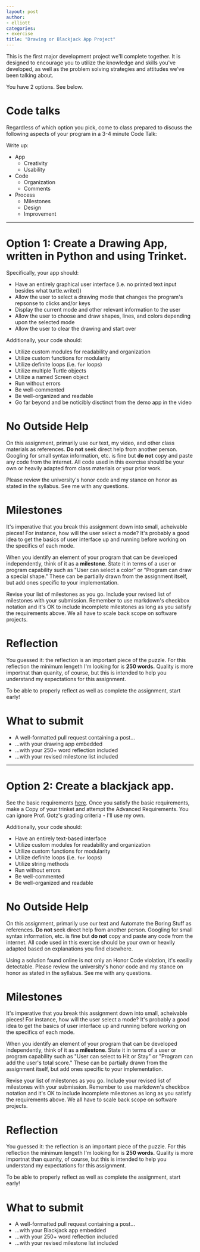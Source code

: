 ```yaml
---
layout: post
author:
- elliott
categories:
- exercise
title: "Drawing or Blackjack App Project"
---
```


This is the first major development project we'll complete together. It is designed
to encourage you to utilize the knowledge and skills you've developed, as well
as the problem solving strategies and attitudes we've been talking about.

You have 2 options. See below.

# Code talks

Regardless of which option you pick, come to class prepared to discuss the following aspects of your program in a 3-4 minute Code Talk:

Write up:

- App
    - Creativity
    - Usability
- Code
  - Organization
  - Comments
- Process
  - Milestones
  - Design
  - Improvement


___

# Option 1: Create a Drawing App, written in Python and using Trinket.

Specifically, your app should:

* Have an entirely graphical user interface (i.e. no printed text input besides
what turtle.write())
* Allow the user to select a drawing mode that changes the program's repsonse to clicks and/or keys
* Display the current mode and other relevant information to the user
* Allow the user to choose and draw shapes, lines, and colors depending upon the selected mode
* Allow the user to clear the drawing and start over

Additionally, your code should:

* Utilize custom modules for readability and organization
* Utilize custom functions for modularity
* Utilize definite loops (i.e. `for` loops)
* Utilize multiple Turtle objects
* Utilize a named Screen object
* Run without errors
* Be well-commented
* Be well-organized and readable
* Go far beyond and be noticibly disctinct from the demo app in the video

# No Outside Help

On this assignment, primarily use our text, my video, and other class materials as references.  **Do not** seek
direct help from another person.  Googling for small syntax information, etc. is fine but
**do not** copy and paste any code from the internet.  All code used in this exercise should
be your own or heavily adapted from class materials or your prior work.

Please review the university's honor code and my stance on honor as stated in the syllabus.
See me with any questions.

# Milestones


It's imperative that you break this assignment down into small, acheivable pieces!
For instance, how will the user select a mode? It's probably a good idea to get the
basics of user interface up and running before working on the specifics of each mode.

When you identify an element of your program that can be developed independently,
think of it as a **milestone**.  State it in terms of a user or program capability such as "User can select a color" or "Program can draw a special shape."  These can be partially drawn from the assignment itself, but add ones specific to your implementation.

Revise your list of milestones as you go.  Include your revised list
of milestones with your submission. Remember to use markdown's checkbox notation and
it's OK to include incomplete milestones as long as you satisfy the requirements above.
We all have to scale back scope on software projects.

# Reflection

You guessed it: the reflection is an important piece of the puzzle.  For this reflection
the minimum lengeth I'm looking for is **250 words.** Quality is more importnat than quanity,
of course, but this is intended to help you understand my expectations for this assignment.

To be able to properly reflect as well as complete the assignment, start early!

# What to submit

* A well-formatted pull request containing a post...
* ...with your drawing app embedded
* ...with your 250+ word reflection included
* ...with your revised milestone list included


____

# Option 2: Create a blackjack app.

See the basic requirements [here](https://ils.unc.edu/courses/2017_spring/inls560_001/a/4.html).  Once you satisfy the basic requirements, make a Copy of your trinket and attempt the Advanced Requirements.  You can ignore Prof. Gotz's grading criteria - I'll use my own.

Additionally, your code should:

* Have an entirely text-based interface
* Utilize custom modules for readability and organization
* Utilize custom functions for modularity
* Utilize definite loops (i.e. `for` loops)
* Utilize string methods
* Run without errors
* Be well-commented
* Be well-organized and readable

# No Outside Help

On this assignment, primarily use our text and Automate the Boring Stuff as references.  **Do not** seek
direct help from another person.  Googling for small syntax information, etc. is fine but
**do not** copy and paste any code from the internet.  All code used in this exercise should
be your own or heavily adapted based on explanations you find elsewhere.

Using a solution found online is not only an Honor Code violation, it's easiliy detectable. Please review the university's honor code and my stance on honor as stated in the syllabus.
See me with any questions.

# Milestones

It's imperative that you break this assignment down into small, acheivable pieces!
For instance, how will the user select a mode? It's probably a good idea to get the
basics of user interface up and running before working on the specifics of each mode.

When you identify an element of your program that can be developed independently,
think of it as a **milestone**.  State it in terms of a user or program capability such as "User can select to Hit or Stay" or "Program can add the user's total score."  These can be partially drawn from the assignment itself, but add ones specific to your implementation.

Revise your list of milestones as you go.  Include your revised list
of milestones with your submission. Remember to use markdown's checkbox notation and
it's OK to include incomplete milestones as long as you satisfy the requirements above.
We all have to scale back scope on software projects.

# Reflection

You guessed it: the reflection is an important piece of the puzzle.  For this reflection
the minimum lengeth I'm looking for is **250 words.** Quality is more importnat than quanity,
of course, but this is intended to help you understand my expectations for this assignment.

To be able to properly reflect as well as complete the assignment, start early!

# What to submit

* A well-formatted pull request containing a post...
* ...with your Blackjack app embedded
* ...with your 250+ word reflection included
* ...with your revised milestone list included
